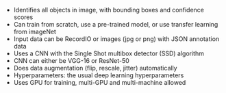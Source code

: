 - Identifies all objects in image, with bounding boxes and confidence scores
- Can train from scratch, use a pre-trained model, or use transfer learning from imageNet
- Input data can be RecordIO or images (jpg or png) with JSON annotation data
- Uses a CNN with the Single Shot multibox detector (SSD) algorithm
- CNN can either be VGG-16 or ResNet-50
- Does data augmentation (flip, rescale, jitter) automatically
- Hyperparameters: the usual deep learning hyperparameters
- Uses GPU for training, multi-GPU and multi-machine allowed
